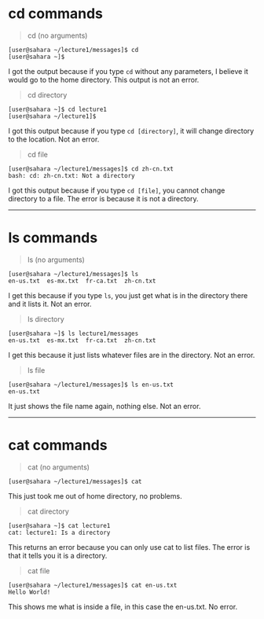 
# cd commands
> cd (no arguments)

```
[user@sahara ~/lecture1/messages]$ cd
[user@sahara ~]$ 
```
I got the output because if you type ``cd`` without any parameters, I believe it would go to the home directory. This output is not an error.
> cd directory

```
[user@sahara ~]$ cd lecture1
[user@sahara ~/lecture1]$
 ```
I got this output because if you type ``cd [directory]``, it will change directory to the location. Not an error.
> cd file

```
[user@sahara ~/lecture1/messages]$ cd zh-cn.txt
bash: cd: zh-cn.txt: Not a directory
```
I got this output because if you type ``cd [file]``, you cannot change directory to a file. The error is because it is not a directory.

-------------------

# ls commands
> ls (no arguments)

```
[user@sahara ~/lecture1/messages]$ ls
en-us.txt  es-mx.txt  fr-ca.txt  zh-cn.txt
```
I get this because if you type ``ls``, you just get what is in the directory there and it lists it. Not an error.

> ls directory

```
[user@sahara ~]$ ls lecture1/messages
en-us.txt  es-mx.txt  fr-ca.txt  zh-cn.txt
```
I get this because it just lists whatever files are in the directory. Not an error.
> ls file

```
[user@sahara ~/lecture1/messages]$ ls en-us.txt
en-us.txt
```
It just shows the file name again, nothing else. Not an error.

---------------

# cat commands
> cat (no arguments)

```
[user@sahara ~/lecture1/messages]$ cat

```
This just took me out of home directory, no problems.
> cat directory

```
[user@sahara ~]$ cat lecture1
cat: lecture1: Is a directory
```
This returns an error because you can only use cat to list files. The error is that it tells you it is a directory.

> cat file

```
[user@sahara ~/lecture1/messages]$ cat en-us.txt
Hello World!
```
This shows me what is inside a file, in this case the en-us.txt. No error.

